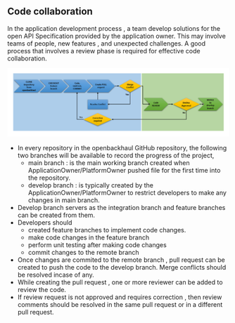 ## Code collaboration

In the application development process , a team develop solutions for the open API Specification provided by the application owner. This may involve teams of people, new features , and unexpected challenges. A good process that involves a review phase is required for effective code collaboration.

  ![CodeCollaborationFlow](./Images/CodeCollaborationFlow.PNG) 

* In every repository in the openbackhaul GitHub repository, the following two branches will be available to record the progress of the project, 
  *  main branch : is the main working branch created when ApplicationOwner/PlatformOwner pushed file for the first time into the repository.
  *  develop branch : is typically created by the ApplicationOwner/PlatformOwner to restrict developers to make any changes in main branch. 
* Develop branch servers as the integration branch and feature branches can be created from them.
* Developers should 
  * created feature branches to implement code changes.
  * make code changes in the feature branch
  * perform unit testing after making code changes
  * commit changes to the remote branch
* Once changes are commited to the remote branch , pull request can be created to push the code to the develop branch. Merge conflicts should be resolved incase of any.
* While creating the pull request , one or more reviewer can be added to review the code.
* If review request is not approved and requires correction , then review comments should be resolved in the same pull request or in a different pull request.



